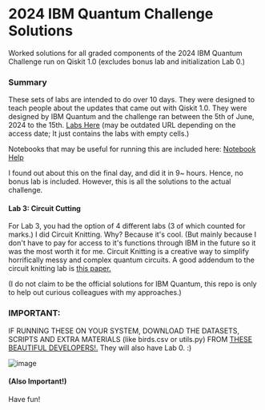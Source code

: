 # 2024 IBM Quantum Challenge Solutions
Worked solutions for all graded components of the 2024 IBM Quantum Challenge run on Qiskit 1.0 (excludes bonus lab and initialization Lab 0.) 

### Summary
These sets of labs are intended to do over 10 days. They were designed to teach people about the updates that came out with Qiskit 1.0.
They were designed by IBM Quantum and the challenge ran between the 5th of June, 2024 to the 15th. <a href="https://challenges.quantum.ibm.com/2024#lab-0">Labs Here</a> (may be outdated URL depending on the access date; It just contains the labs with empty cells.)

Notebooks that may be useful for running this are included here:  <a href="https://www.ibm.com/quantum/blog/qiskit-notebook-environments">Notebook Help</a>

I found out about this on the final day, and did it in 9~ hours. Hence, no bonus lab is included. However, this is all the solutions to the actual challenge.

#### Lab 3: Circuit Cutting
For Lab 3, you had the option of 4 different labs (3 of which counted for marks.) I did Circuit Knitting. Why? Because it's cool. (But mainly because I don't have to pay for access to it's functions through IBM in the future so it was the most worth it for me. Circuit Knitting is a creative way to simplify horrifically messy and complex quantum circuits. 
A good addendum to the circuit knitting lab is <a href="https://arxiv.org/pdf/2205.00016">this paper.</a>

(I do not claim to be the official solutions for IBM Quantum, this repo is only to help out curious colleagues with my approaches.)

### IMPORTANT: 
IF RUNNING THESE ON YOUR SYSTEM, DOWNLOAD THE DATASETS, SCRIPTS AND EXTRA MATERIALS (like birds.csv or utils.py) FROM <a href="https://github.com/qiskit-community/ibm-quantum-challenge-2024/tree/main">THESE BEAUTIFUL DEVELOPERS!.</a> They will also have Lab 0. :)

![image](https://github.com/FreesiaG/2024_IBM_Quantum_Challenge_Solutions/assets/96673659/d9b382b2-cf3b-4a8b-80da-06939c0af913)

#### (Also Important!)

Have fun!
